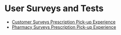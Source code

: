 # User Surveys and Tests

- [Customer Surveys Prescription Pick-up Experience](./prescription-pickup.md)
- [Pharmacy Surveys Prescription Pick-up Experience](./pharmacy-service.md)
